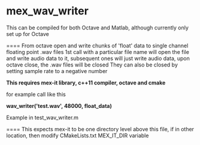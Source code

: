 mex_wav_writer
======

This can be compiled for both Octave and Matlab, although currently only set up for Octave

====
From octave open and write chunks of 'float' data to single channel floating point .wav files
1st call with a particular file name will open the file and write audio data to it,
subsequent ones will just write audio data,
upon octave close, the .wav files will be closed
They can also be closed by setting sample rate to a negative number

**This requires mex-it library, c++11 compiler, octave and cmake**

for example call like this

**wav_writer('test.wav', 48000, float_data)**

Example in test_wav_writer.m

====
This expects mex-it to be one directory level above this file, if in other location, then
modify CMakeLists.txt MEX_IT_DIR variable